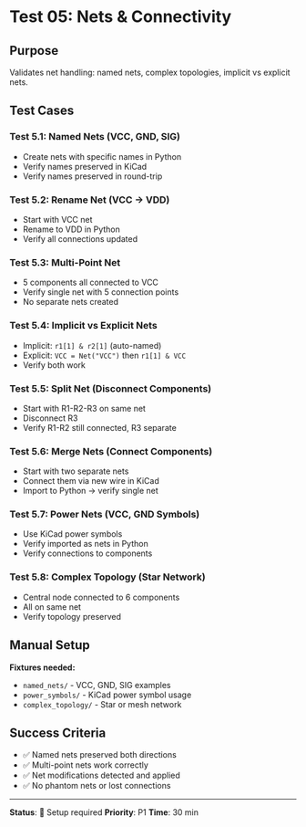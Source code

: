 # Test 05: Nets & Connectivity

## Purpose

Validates net handling: named nets, complex topologies, implicit vs explicit nets.

## Test Cases

### Test 5.1: Named Nets (VCC, GND, SIG)
- Create nets with specific names in Python
- Verify names preserved in KiCad
- Verify names preserved in round-trip

### Test 5.2: Rename Net (VCC → VDD)
- Start with VCC net
- Rename to VDD in Python
- Verify all connections updated

### Test 5.3: Multi-Point Net
- 5 components all connected to VCC
- Verify single net with 5 connection points
- No separate nets created

### Test 5.4: Implicit vs Explicit Nets
- Implicit: `r1[1] & r2[1]` (auto-named)
- Explicit: `VCC = Net("VCC")` then `r1[1] & VCC`
- Verify both work

### Test 5.5: Split Net (Disconnect Components)
- Start with R1-R2-R3 on same net
- Disconnect R3
- Verify R1-R2 still connected, R3 separate

### Test 5.6: Merge Nets (Connect Components)
- Start with two separate nets
- Connect them via new wire in KiCad
- Import to Python → verify single net

### Test 5.7: Power Nets (VCC, GND Symbols)
- Use KiCad power symbols
- Verify imported as nets in Python
- Verify connections to components

### Test 5.8: Complex Topology (Star Network)
- Central node connected to 6 components
- All on same net
- Verify topology preserved

## Manual Setup

**Fixtures needed:**
- `named_nets/` - VCC, GND, SIG examples
- `power_symbols/` - KiCad power symbol usage
- `complex_topology/` - Star or mesh network

## Success Criteria

- ✅ Named nets preserved both directions
- ✅ Multi-point nets work correctly
- ✅ Net modifications detected and applied
- ✅ No phantom nets or lost connections

---

**Status**: 🚧 Setup required
**Priority**: P1
**Time**: 30 min
